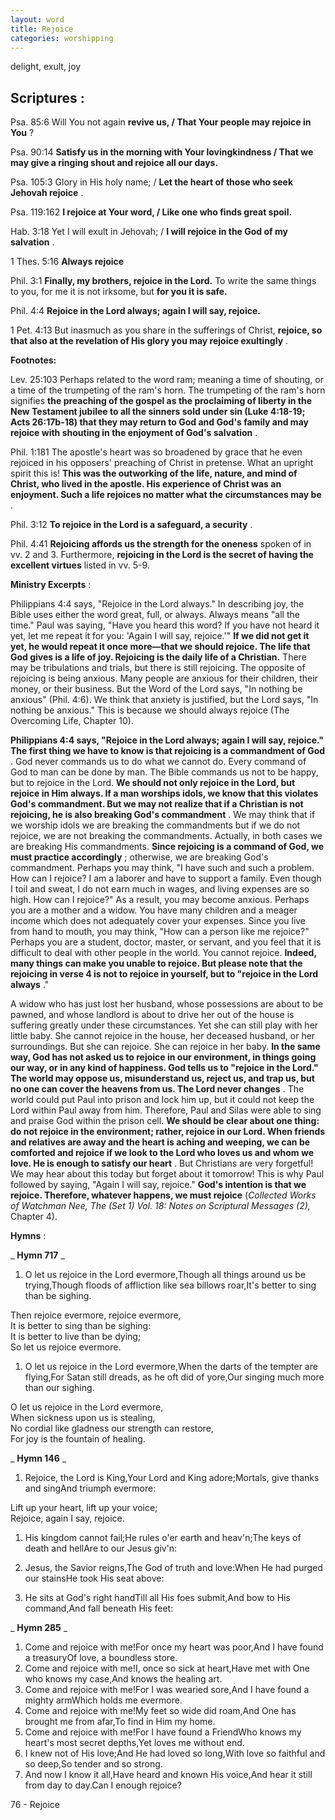 ```yaml
---
layout: word
title: Rejoice
categories: worshipping
---
```


delight, exult, joy

## Scriptures :

Psa. 85:6 Will You not again **revive us, / That Your people may rejoice in You** ?

Psa. 90:14 **Satisfy us in the morning with Your lovingkindness / That we may give a ringing shout and rejoice all our days.**

Psa. 105:3 Glory in His holy name; / **Let the heart of those who seek Jehovah rejoice** .

Psa. 119:162 **I rejoice at Your word, / Like one who finds great spoil.**

Hab. 3:18 Yet I will exult in Jehovah; / **I will rejoice in the God of my salvation** .

1 Thes. 5:16 **Always rejoice**

Phil. 3:1 **Finally, my brothers, rejoice in the Lord.** To write the same things to you, for me it is not irksome, but **for you it is safe.**

Phil. 4:4 **Rejoice in the Lord always; again I will say, rejoice.**

1 Pet. 4:13 But inasmuch as you share in the sufferings of Christ, **rejoice, so that also at the revelation of His glory you may rejoice exultingly** .

**Footnotes:**

Lev. 25:103 Perhaps related to the word ram; meaning a time of shouting, or a time of the trumpeting of the ram's horn. The trumpeting of the ram's horn signifies **the preaching of the gospel as the proclaiming of liberty in the New Testament jubilee to all the sinners sold under sin (Luke 4:18-19; Acts 26:17b-18) that they may return to God and God's family and may rejoice with shouting in the enjoyment of God's salvation** .

Phil. 1:181 The apostle's heart was so broadened by grace that he even rejoiced in his opposers' preaching of Christ in pretense. What an upright spirit this is! **This was the outworking of the life, nature, and mind of Christ, who lived in the apostle. His experience of Christ was an enjoyment. Such a life rejoices no matter what the circumstances may be** .

Phil. 3:12  **To rejoice in the Lord is a safeguard, a security** .

Phil. 4:41 **Rejoicing affords us the strength for the oneness** spoken of in vv. 2 and 3. Furthermore, **rejoicing in the Lord is the secret of having the excellent virtues** listed in vv. 5-9.

**Ministry Excerpts** :

Philippians 4:4 says, "Rejoice in the Lord always." In describing joy, the Bible uses either the word great, full, or always. Always means "all the time." Paul was saying, "Have you heard this word? If you have not heard it yet, let me repeat it for you: 'Again I will say, rejoice.'" **If we did not get it yet, he would repeat it once more—that we should rejoice. The life that God gives is a life of joy. Rejoicing is the daily life of a Christian.** There may be tribulations and trials, but there is still rejoicing. The opposite of rejoicing is being anxious. Many people are anxious for their children, their money, or their business. But the Word of the Lord says, "In nothing be anxious" (Phil. 4:6). We think that anxiety is justified, but the Lord says, "In nothing be anxious." This is because we should always rejoice (The Overcoming Life, Chapter 10).

**Philippians 4:4 says, "Rejoice in the Lord always; again I will say, rejoice." The first thing we have to know is that rejoicing is a commandment of God** . God never commands us to do what we cannot do. Every command of God to man can be done by man. The Bible commands us not to be happy, but to rejoice in the Lord. **We should not only rejoice in the Lord, but rejoice in Him always. If a man worships idols, we know that this violates God's commandment. But we may not realize that if a Christian is not rejoicing, he is also breaking God's commandment** . We may think that if we worship idols we are breaking the commandments but if we do not rejoice, we are not breaking the commandments. Actually, in both cases we are breaking His commandments. **Since rejoicing is a command of God, we must practice accordingly** ; otherwise, we are breaking God's commandment. Perhaps you may think, "I have such and such a problem. How can I rejoice? I am a laborer and have to support a family. Even though I toil and sweat, I do not earn much in wages, and living expenses are so high. How can I rejoice?" As a result, you may become anxious. Perhaps you are a mother and a widow. You have many children and a meager income which does not adequately cover your expenses. Since you live from hand to mouth, you may think, "How can a person like me rejoice?" Perhaps you are a student, doctor, master, or servant, and you feel that it is difficult to deal with other people in the world. You cannot rejoice. **Indeed, many things can make you unable to rejoice. But please note that the rejoicing in verse 4 is not to rejoice in yourself, but to "rejoice in the Lord always** ."

A widow who has just lost her husband, whose possessions are about to be pawned, and whose landlord is about to drive her out of the house is suffering greatly under these circumstances. Yet she can still play with her little baby. She cannot rejoice in the house, her deceased husband, or her surroundings. But she can rejoice. She can rejoice in her baby. **In the same way, God has not asked us to rejoice in our environment, in things going our way, or in any kind of happiness. God tells us to "rejoice in the Lord." The world may oppose us, misunderstand us, reject us, and trap us, but no one can cover the heavens from us. The Lord never changes** . The world could put Paul into prison and lock him up, but it could not keep the Lord within Paul away from him. Therefore, Paul and Silas were able to sing and praise God within the prison cell. **We should be clear about one thing: do not rejoice in the environment; rather, rejoice in our Lord. When friends and relatives are away and the heart is aching and weeping, we can be comforted and rejoice if we look to the Lord who loves us and whom we love. He is enough to satisfy our heart** . But Christians are very forgetful! We may hear about this today but forget about it tomorrow! This is why Paul followed by saying, "Again I will say, rejoice." **God's intention is that we rejoice. Therefore, whatever happens, we must rejoice** (_Collected Works of Watchman Nee, The (Set 1) Vol. 18: Notes on Scriptural Messages (2),_ Chapter 4).

**Hymns** :

_ **Hymn 717** _

1. O let us rejoice in the Lord evermore,Though all things around us be trying,Though floods of affliction like sea billows roar,It's better to sing than be sighing.

Then rejoice evermore, rejoice evermore,  
It is better to sing than be sighing:  
It is better to live than be dying;  
So let us rejoice evermore.

1. O let us rejoice in the Lord evermore,When the darts of the tempter are flying,For Satan still dreads, as he oft did of yore,Our singing much more than our sighing.

O let us rejoice in the Lord evermore,  
When sickness upon us is stealing,  
No cordial like gladness our strength can restore,  
For joy is the fountain of healing.

_ **Hymn 146** _

1. Rejoice, the Lord is King,Your Lord and King adore;Mortals, give thanks and singAnd triumph evermore:

Lift up your heart, lift up your voice;  
Rejoice, again I say, rejoice.

1. His kingdom cannot fail;He rules o'er earth and heav'n;The keys of death and hellAre to our Jesus giv'n:
2. Jesus, the Savior reigns,The God of truth and love:When He had purged our stainsHe took His seat above:

1. He sits at God's right handTill all His foes submit,And bow to His command,And fall beneath His feet:

_ **Hymn 285** _

1. Come and rejoice with me!For once my heart was poor,And I have found a treasuryOf love, a boundless store.
2. Come and rejoice with me!I, once so sick at heart,Have met with One who knows my case,And knows the healing art.
3. Come and rejoice with me!For I was wearied sore,And I have found a mighty armWhich holds me evermore.
4. Come and rejoice with me!My feet so wide did roam,And One has brought me from afar,To find in Him my home.
5. Come and rejoice with me!For I have found a FriendWho knows my heart's most secret depths,Yet loves me without end.
6. I knew not of His love;And He had loved so long,With love so faithful and so deep,So tender and so strong.
7. And now I know it all,Have heard and known His voice,And hear it still from day to day.Can I enough rejoice?

76 - Rejoice

